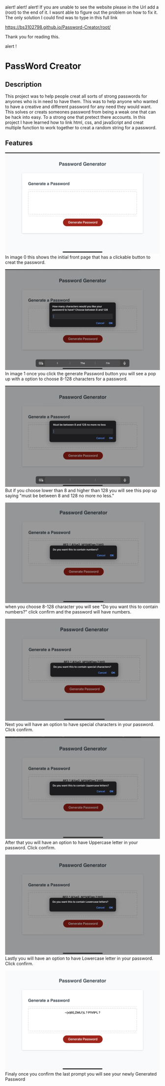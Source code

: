 alert!
alert!
alert!
If you are unable to see the website please in the Url add a 
(root) to the end of it. I wasnt able to figure out the problem on how to fix it. The only solution I could find was to type in this full link

https://bs3102798.github.io/Password-Creator/root/

Thank you for reading this.

alert !

# PassWord Creator

## Description

This project was to help people creat all sorts of strong passwords for anyones who is in need to have them. This was to help anyone who wanted to have a creative and different password for any need they would want. This solves or creats someones password from being a weak one that can be hack into easy. To a strong one that pretect there accounts. In this project I have learned how to link html, css, and javaScript and creat multiple function to work together to creat a random string for a password. 

## Features

![Alt text](photos/image0.jpeg)
In image 0 this shows the initial front page that has a clickable button to creat the password.

![Alt text](photos/image1.jpeg)
In image 1 once you click the generate Password button you will see a pop up with a option to choose 8-128 characters for a password.

![Alt text](photos/image2.jpeg)
But if you choose lower than 8 and higher than 128 you will see this pop up saying "must be between 8 and 128 no more no less."

![Alt text](photos/image3.jpeg)
when you choose 8-128 character you will see "Do you want this to contain numbers?" click confirm and the password will have numbers.

![Alt text](photos/image4.jpeg)
Next you will have an option to have special characters in your password. Click confirm.

![Alt text](photos/image5.jpeg)
After that you will have an option to have Uppercase letter in your password.
Click confirm. 

![Alt text](photos/image6.jpeg)
Lastly you will have an option to have Lowercase letter in your password.
Click confirm.

![Alt text](photos/image7.jpeg)
Finaly once you confirm the last prompt you will see your newly Generated Password